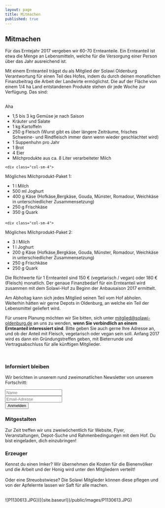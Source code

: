 ```yaml
---
layout: page
title: Mitmachen
published: true
---
```





## Mitmachen

Für das Erntejahr 2017 vergeben wir 60-70 Ernteanteile. Ein Ernteanteil ist etwa die Menge an Lebensmitteln, welche für die Versorgung einer Person über das Jahr ausreichend ist.

Mit einem Ernteanteil trägst du als Mitglied der Solawi Oldenburg Verantwortung für einen Teil des Hofes, indem du durch deinen monatlichen Finanzbeitrag die Arbeit der Landwirte ermöglichst. Die auf der Fläche von einem 1/4 ha Land entstandenen Produkte stehen dir jede Woche zur Verfügung. Das sind:

<div class="row" style="margin-top:30px; margin-bottom:20px">
	<div class="col-sm-4">
	Aha
		<ul class="minus_left">
<li>1,5 bis 3 kg Gemüse je nach Saison</li>
<li>Kräuter und Salate</li>
<li>1 kg Kartoffeln</li>
<li>250 g Fleisch (Wurst gibt es über längere Zeiträume, frisches Schweine- und Rindfleisch immer dann wenn wieder geschlachtet wird)
<li>1 Suppenhuhn pro Jahr</li>
<li>1 Brot</li>
<li>4 Eier</li>
<li>Milchprodukte aus ca. 8 Liter verarbeiteter Milch</li>
		</ul>
	</div>
	
	<div class="col-sm-4">
Mögliches Milchprodukt-Paket 1:
		<ul class="minus_left">
<li>1 l Milch</li>
<li>500 ml Joghurt</li>
<li>400 g Käse (Hofkäse,Bergkäse, Gouda, Münster, Romadour, Weichkäse in unterschiedlicher Zusammensetzung)</li>
<li>250 g Frischkäse</li>
<li>350 g Quark</li>
		</ul>
	</div>
	
	<div class="col-sm-4">
Mögliches Milchprodukt-Paket 2:                           
		<ul class="minus_left">
<li>3 l Milch</li>
<li>1 l Joghurt</li>
<li>200 g Käse (Hofkäse,Bergkäse, Gouda, Münster, Romadour, Weichkäse in unterschiedlicher Zusammensetzung)</li>
<li>250 g Frischkäse</li>
<li>250 g Quark</li>		
		</ul>
	</div>
</div>

Die Richtwerte für 1 Ernteanteil sind 150 € (vegetarisch / vegan) oder 180 € (Fleisch) monatlich. Der genaue Finanzbedarf für ein Ernteanteil wird zusammen mit dem Solawi-Hof zu Beginn der Anbausaison 2017 ermittelt.

Am Abholtag kann sich jedes Mitglied seinen Teil vom Hof abholen. <!--In Koorperation mit dem Fahrrad-Club Oldenburg könnte dafür eine Reihe Lastenfahrräder den schönen Weg durchs Moor zum Hof fahren.--> Weiterhin hätten wir gerne Depots in Oldenburg, an welche ein Teil der Lebensmittel geliefert wird.

Für unsere Planung möchten wir Sie bitten, sich unter [mitglied@solawi-oldenburg.de](mailto:mitglied@solawi-oldenburg.de) an uns zu wenden, **wenn Sie verbindlich an einem Ernteanteil interessiert sind**. Bitte geben Sie auch gerne Ihre Adresse an, und ob der Anteil mit Fleisch, vegetarisch oder vegan sein soll. Anfang 2017 wird es dann ein Gründungstreffen geben, mit Bieterrunde und Vertragsabschluss für alle künftigen Mitglieder.

<br>
<div class="row">
	<div class="col-sm-4">
		<h3>Informiert bleiben</h3>
		<p>
			Wir berichten in unserem rund zweimonatlichen Newsletter von unserem Fortschritt:
			<form action="http://pooleapp.com/stash/945ba4e6-54e0-40b5-ba8b-02e42a16e9e3/" method="post" style="width:220px">
				<div class="form-group">
					<input type="text" name="name" class="form-control" placeholder="Name">
				</div>				
				<div class="form-group">
					<input type="hidden" name="redirect_to" value="/kontakt_danke/" />  
					<input type="email" name="email" class="form-control" placeholder="Email-Adresse">
				</div>
				<div class="form-group">
					<button type="submit" class="btn btn-success">Anmelden</button>
				</div>
			</form>
		</p>
	</div>
	<div class="col-sm-4">
		<h3>Mitgestalten</h3>
		<p>
			Zur Zeit treffen wir uns zweiwöchentlich für Website, Flyer, Veranstaltungen, Depot-Suche und Rahmenbedingungen mit dem Hof.
			Du bist eingeladen, dich einzubringen!
		</p>
	</div>
	<div class="col-sm-4">
		<h3>Erzeuger</h3>
		<p>
			Kennst du einen Imker? Wir übernehmen die Kosten für die Bienenvölker und die Arbeit und der Honig wird unter den Mitgliedern verteilt!
			<br><br>
			Oder eine Streuobstwiese? Die Solawi Mitglieder können diese pflegen und von der Apfelernte lassen wir Saft für alle machen.
		</p>
	</div>
</div>

<br>
![P1130613.JPG]({{site.baseurl}}/public/images/P1130613.JPG)
